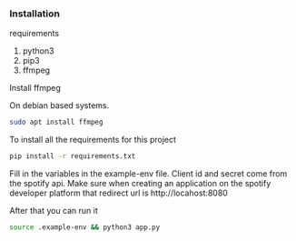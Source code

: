 
### Installation
requirements
1. python3
2. pip3
3. ffmpeg

Install ffmpeg

On debian based systems.
```bash
sudo apt install ffmpeg
```

To install all the requirements for this project
```bash
pip install -r requirements.txt
```

Fill in the variables in the example-env file.
Client id and secret come from the spotify api. 
Make sure when creating an application on the spotify developer platform that redirect url is http://locahost:8080

After that you can run it
```bash
source .example-env && python3 app.py
```
